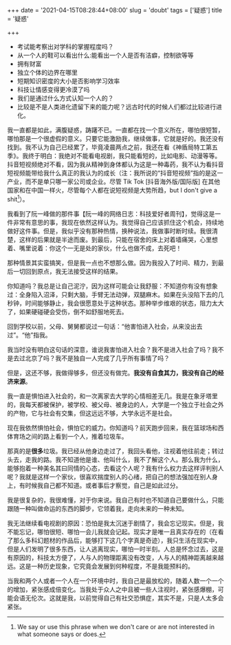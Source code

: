 +++
date = '2021-04-15T08:28:44+08:00'
slug = 'doubt'
tags = ['疑惑']
title = '疑惑'

+++

- 考试能考察出对学科的掌握程度吗？
- 从一个人的鞋可以看出什么:能看出一个人是否有洁癖，控制欲等等
- 拥有财富
- 独立个体的边界在哪里
- 短期知识密度的大小是否影响学习效率
- 科技让情感变得更冷漠了吗
- 我们是通过什么方式认知一个人的？
- 比较是不是人类进化遗留下来的能力呢？远古时代的时候人们都过比较进行进化。

我一直都是如此，满腹疑惑，踌躇不已。一直都在找一个意义所在，哪怕很短暂，哪怕那是一个很虚假的意义。只要它能激励我，继续做事，它就是好的。我还没有找到。我不认为自己已经累了，毕竟凌晨两点之前，我还在看《神盾局特工第五季》。我终于明白：我绝对不能看电视剧，我只能看短的，比如电影、动漫等等。抖音短视频绝对不看，因为我从精神到身体都认为这是一种毒药，我不认为看抖音短视频能带给我什么真正的我认为的成长（注：我所说的“抖音短视频”指的是这一产业，而不是单只哪一家公司或企业。尽管 Tik Tok [抖音海外版/国际版] 在其他国家和在中国一样火，尽管每个人都在说短视频是大势所趋，but I don't give a shit[^1]）。

我看到了阮一峰做的那件事【阮一峰的网络日志：科技爱好者周刊】，觉得这是一件非常有意思的事，我现在依然这样认为。我觉得自己应该抓住这个机会，持续地做好这件事。但是，我似乎没有那种热情，换种说法，我做事时断时续。我很清楚，这样的后果就是半途而废。到最后，只能在宿舍的床上对着墙痛哭，心里想着、嘴里说着：你这个一无是处的家伙，什么也做不成，去死吧！

那种情景其实蛮搞笑，但是我一点也不想那么做。因为我投入了时间、精力，到最后一切回到原点，我无法接受这样的结果。

你知道吗？我总是让自己泥泞，因为这样可能会让我舒服：不知道你有没有想象过：全身陷入沼泽，只剩大脑，手臂无法动弹，双腿麻木。如果在头没陷下去的几秒钟，时间能够静止，我会很愿意处于这种状态。那种举步维艰的状态，阻力太大了，如果硬碰硬会受伤，倒不如舒服地死去。

回到学校以前，父母、舅舅都说过一句话：“他害怕进入社会，从来没出去过”。“他”指我。

我当时没有明白这句话的深意，谁说我害怕进入社会？我不是进入社会了吗？我不是去过北京了吗？我不是独自一人完成了几乎所有事情了吗？

但是，这还不够，我做得够多，但还没有做完。**我没有自食其力，我没有自己的经济来源**。

我一直是惧怕进入社会的，和一次离家去大学的心情相差无几。我是在象牙塔里的，我每天都被保护，被学校、被父母、被身边的人，大学是一个独立于社会之外的产物，它与社会有交集，但这远远不够，大学永远不是社会。

现在我依然惧怕社会，惧怕它的威力。你知道吗？前天跑步回来，我在篮球场和西体育场之间的路上看到一个人，推着垃圾车。

那真的是**很多**垃圾。我已经从他身边走过了，我回头看他，注视着他往前走；转过头去，走我的路。我不知道他是谁、他叫什么，我不了解这个人。那么我为什么，能够抱着一种美名其曰同情的心态，去看这个人呢？我有什么权力去这样评判别人呢？我就是这样一个家伙，很喜欢揣度别人的心绪，把自己的想法强加在别人身上，有时候我自己都不知道。或者事后才察觉，自己是如此过分。

我是很复杂的，我很难懂，对于你来说。我自己有时也不知道自己要做什么，只能跟随一种叫做命运的东西的脚步，它领着我，走向未来的一种未知。

我无法继续看电视剧的原因：恐怕是我太沉迷于剧情了，我会忘记现实。但是，我不能忘记，哪怕很短、哪怕一会儿我就会记起。现实才是唯一且真实存在的（在看了那么多科幻题材的作品后，能够打下这几个字真是奇迹），我只生活在现实中，但是人们发明了很多东西，让人逃离现实，哪怕一时半刻。人总是怀念过去，这是有原因的，科技太方便了，人与人的物理距离没有改变，人与人的精神距离越来越远。这是一种历史现象，它究竟会发展到何种程度，不是我能预料的。

当我和两个人或者一个人在一个环境中时，我自己是最放松的，随着人数一个一个的增加，紧张感成倍变化。当我处于众人之中且被一些人注视时，紧张感爆棚，可能会语无伦次。这就是我，以前觉得自己有社交恐惧症，其实不是，只是人太多会紧张。

[^1]: We say or use this phrase when we don't care or are not interested in what someone says or does.
